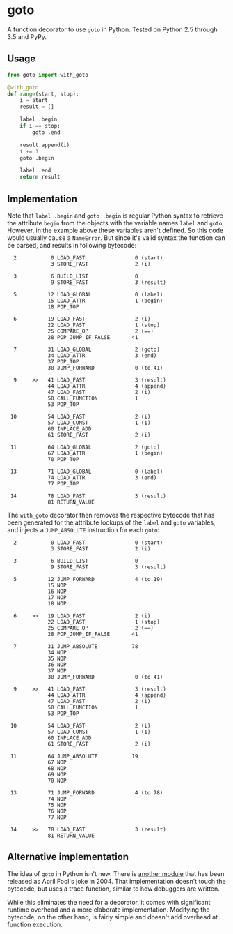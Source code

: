 # goto

A function decorator to use `goto` in Python.
Tested on Python 2.5 through 3.5 and PyPy.

## Usage

```python
from goto import with_goto

@with_goto
def range(start, stop):
	i = start
	result = []

	label .begin
	if i == stop:
		goto .end

	result.append(i)
	i += 1
	goto .begin

	label .end
	return result
```

## Implementation

Note that `label .begin` and `goto .begin` is regular Python syntax to retrieve
the attribute `begin` from the objects with the variable names `label` and
`goto`. However, in the example above these variables aren't defined.
So this code would usually cause a `NameError`. But since it's valid
syntax the function can be parsed, and results in following bytecode:


```
  2           0 LOAD_FAST                0 (start)
              3 STORE_FAST               2 (i)

  3           6 BUILD_LIST               0
              9 STORE_FAST               3 (result)

  5          12 LOAD_GLOBAL              0 (label)
             15 LOAD_ATTR                1 (begin)
             18 POP_TOP

  6          19 LOAD_FAST                2 (i)
             22 LOAD_FAST                1 (stop)
             25 COMPARE_OP               2 (==)
             28 POP_JUMP_IF_FALSE       41

  7          31 LOAD_GLOBAL              2 (goto)
             34 LOAD_ATTR                3 (end)
             37 POP_TOP
             38 JUMP_FORWARD             0 (to 41)

  9     >>   41 LOAD_FAST                3 (result)
             44 LOAD_ATTR                4 (append)
             47 LOAD_FAST                2 (i)
             50 CALL_FUNCTION            1
             53 POP_TOP

 10          54 LOAD_FAST                2 (i)
             57 LOAD_CONST               1 (1)
             60 INPLACE_ADD
             61 STORE_FAST               2 (i)

 11          64 LOAD_GLOBAL              2 (goto)
             67 LOAD_ATTR                1 (begin)
             70 POP_TOP

 13          71 LOAD_GLOBAL              0 (label)
             74 LOAD_ATTR                3 (end)
             77 POP_TOP

 14          78 LOAD_FAST                3 (result)
             81 RETURN_VALUE
```

The `with_goto` decorator then removes the respective bytecode that has been
generated for the attribute lookups of the `label` and `goto` variables, and
injects a `JUMP_ABSOLUTE` instruction for each `goto`:

```
  2           0 LOAD_FAST                0 (start)
              3 STORE_FAST               2 (i)

  3           6 BUILD_LIST               0
              9 STORE_FAST               3 (result)

  5          12 JUMP_FORWARD             4 (to 19)
             15 NOP
             16 NOP
             17 NOP
             18 NOP

  6     >>   19 LOAD_FAST                2 (i)
             22 LOAD_FAST                1 (stop)
             25 COMPARE_OP               2 (==)
             28 POP_JUMP_IF_FALSE       41

  7          31 JUMP_ABSOLUTE           78
             34 NOP
             35 NOP
             36 NOP
             37 NOP
             38 JUMP_FORWARD             0 (to 41)

  9     >>   41 LOAD_FAST                3 (result)
             44 LOAD_ATTR                4 (append)
             47 LOAD_FAST                2 (i)
             50 CALL_FUNCTION            1
             53 POP_TOP

 10          54 LOAD_FAST                2 (i)
             57 LOAD_CONST               1 (1)
             60 INPLACE_ADD
             61 STORE_FAST               2 (i)

 11          64 JUMP_ABSOLUTE           19
             67 NOP
             68 NOP
             69 NOP
             70 NOP

 13          71 JUMP_FORWARD             4 (to 78)
             74 NOP
             75 NOP
             76 NOP
             77 NOP

 14     >>   78 LOAD_FAST                3 (result)
             81 RETURN_VALUE
```

## Alternative implementation

The idea of `goto` in Python isn't new.
There is [another module](http://entrian.com/goto/) that has been released
as April Fool's joke in 2004. That implementation doesn't touch the bytecode,
but uses a trace function, similar to how debuggers are written.

While this eliminates the need for a decorator, it comes with significant
runtime overhead and a more elaborate implementation. Modifying the bytecode,
on the other hand, is fairly simple and doesn't add overhead at function
execution.
